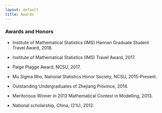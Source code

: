 ```yaml
---
layout: default
title: Awards
---
```


### Awards and Honors

* Institute of Mathematical Statistics (IMS) Hannan Graduate Student Travel Award, 2018.

* Institute of Mathematical Statistics (IMS) Travel Award, 2017.

* Paige Plagge Award, NCSU, 2017.

* Mu Sigma Rho, National Statistics Honor Society, NCSU, 2015-Present.

* Outstanding Undergraduates of Zhejiang Province, 2014.

* Meritorious Winner in 2013 Mathematical Contest in Modelling, 2013.

* National scholarship, China, (2%), 2012.